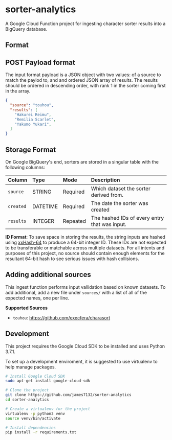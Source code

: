 # sorter-analytics

A Google Cloud Function project for ingesting character sorter results into a
BigQuery database.

## Format

## POST Payload format

The input format payload is a JSON object with two values: of a source to match
the paylod to, and and ordered JSON array of results. The results should be
ordered in descending order, with rank 1 in the sorter coming first in the array.

```json
{
  "source": "touhou",
  "results": [
    "Hakurei Reimu",
    "Remilia Scarlet",
    "Yakumo Yukari",
  ]
}
```

## Storage Format

On Google BigQuery's end, sorters are stored in a singular table with the
following columns:

|Column|Type|Mode|Description
|:--|:--|:--|:--|
|`source`|STRING|Required|Which dataset the sorter derived from.|
|`created`|DATETIME|Required|The date the sorter was created|
|`results`|INTEGER|Repeated|The hashed IDs of every entry that was input.|

**ID Format**: To save space in storing the results, the string inputs are hashed
using [xxHash-64](https://github.com/Cyan4973/xxHash) to produce a 64-bit integer
ID. These IDs are not expected to be transferable or matchable across multiple
datasets. For all intents and purposes of this project, no source should contain
enough elements for the resultant 64-bit hash to see serious issues with hash
collisions.

## Adding additional sources

This ingest function performs input vallidation based on known datasets. To add
additional, add a new file under `sources/` with a list of all of the expected
names, one per line.

**Supported Sources**

 * `touhou`: https://github.com/execfera/charasort

## Development

This project requires the Google Cloud SDK to be installed and uses Python 3.7.1.

To set up a development enviroment, it is suggested to use virtualenv to help
manage packages.

```bash
# Install Google Cloud SDK
sudo apt-get install google-cloud-sdk

# Clone the project
git clone https://github.com/james7132/sorter-analytics
cd sorter-analytics

# Create a virtualenv for the project
virtualenv -p python3 venv
source venv/bin/activate

# Install dependencies
pip install -r requirements.txt
```
